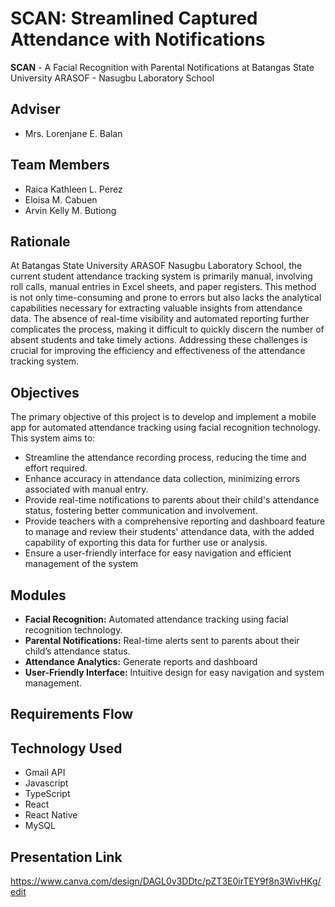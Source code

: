# SCAN: Streamlined Captured Attendance with Notifications 
**SCAN** - A Facial Recognition with Parental Notifications at Batangas State University ARASOF - Nasugbu Laboratory School

## Adviser

 - Mrs. Lorenjane E. Balan

## Team Members

 - Raica Kathleen L. Perez
 - Eloisa M. Cabuen
 - Arvin Kelly M. Butiong

## Rationale

At Batangas State University ARASOF Nasugbu Laboratory School, the current student attendance tracking system is primarily manual, involving roll calls, manual entries in Excel sheets, and paper registers. This method is not only time-consuming and prone to errors but also lacks the analytical capabilities necessary for extracting valuable insights from attendance data. The absence of real-time visibility and automated reporting further complicates the process, making it difficult to quickly discern the number of absent students and take timely actions. Addressing these challenges is crucial for improving the efficiency and effectiveness of the attendance tracking system.

## Objectives

The primary objective of this project is to develop and implement a mobile app for automated attendance tracking using facial recognition technology. This system aims to:

 - Streamline the attendance recording process, reducing the time and effort required.
 - Enhance accuracy in attendance data collection, minimizing errors associated with manual entry.
 - Provide real-time notifications to parents about their child's attendance status, fostering better communication and involvement.
 - Provide teachers with a comprehensive reporting and dashboard feature to manage and review their students' attendance data, with the added capability of exporting this data for further use or analysis.
 - Ensure a user-friendly interface for easy navigation and efficient management of the system

## Modules

 -   **Facial Recognition:** Automated attendance tracking using facial recognition technology.
 -   **Parental Notifications:** Real-time alerts sent to parents about their child’s attendance status.
 -   **Attendance Analytics:** Generate reports and dashboard
 -   **User-Friendly Interface:** Intuitive design for easy navigation and system management.

## Requirements Flow

## Technology Used

 - Gmail API
 - Javascript
 - TypeScript
 - React
 - React Native 
 - MySQL

## Presentation Link
https://www.canva.com/design/DAGL0v3DDtc/pZT3E0irTEY9f8n3WivHKg/edit


 


